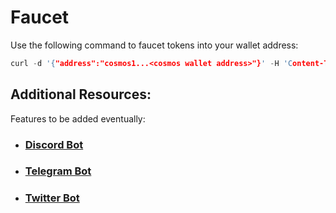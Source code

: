 # Faucet

Use the following command to faucet tokens into your wallet address:

```c
curl -d '{"address":"cosmos1...<cosmos wallet address>"}' -H 'Content-Type: application/json' http://localhost:5000/faucetRequest
```

## Additional Resources:
Features to be added eventually:
- ### [Discord Bot](https://github.com/CosmosContracts/cosmos-discord-faucet)
- ### [Telegram Bot]()
- ### [Twitter Bot](https://github.com/mesg-foundation/explorer/blob/93a1aa9ee00a33884ea46cb2b85d0efed79a6e05/api/tendermint/index.js#L49)